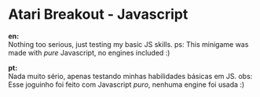 # Atari Breakout - Javascript
**en:**  
Nothing too serious, just testing my basic JS skills.
ps: This minigame was made with *pure* Javascript, no engines included :)
  
**pt:**  
Nada muito sério, apenas testando minhas habilidades básicas em JS.
obs: Esse joguinho foi feito com Javascript *puro*, nenhuma engine foi usada :)
